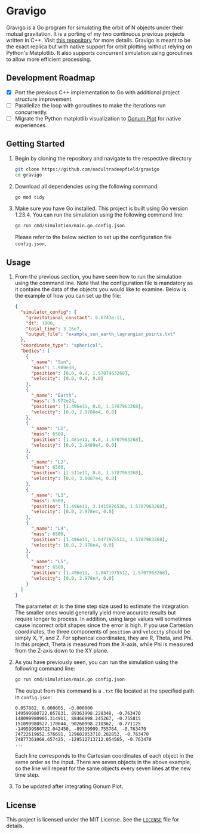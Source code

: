 # Gravigo

Gravigo is a Go program for simulating the orbit of N objects under their mutual gravitation. It is a porting of my two continuous previous projects written in C++. Visit [this repository](https://github.com/oadultradeepfield/n-body-orbit-simulation) for more details. Gravigo is meant to be the exact replica but with native support for orbit plotting without relying on Python's Matplotlib. It also supports concurrent simulation using goroutines to allow more efficient processing.

## Development Roadmap

- [x] Port the previous C++ implementation to Go with additional project structure improvement.
- [ ] Parallelize the loop with goroutines to make the iterations run concurrently.
- [ ] Migrate the Python matplotlib visualization to [Gonum Plot](https://github.com/gonum/plot) for native experiences.

## Getting Started

1. Begin by cloning the repository and navigate to the respective directory

   ```bash
   git clone https://github.com/oadultradeepfield/gravigo
   cd gravigo
   ```

2. Download all dependencies using the following command:

   ```bash
   go mod tidy
   ```

3. Make sure you have Go installed. This project is built using Go version 1.23.4. You can run the simulation using the following command line:

   ```bash
   go run cmd/simulation/main.go config.json
   ```

   Please refer to the below section to set up the configuration file `config.json`,

## Usage

1.  From the previous section, you have seen how to run the simulation using the command line. Note that the configuration file is mandatory as it contains the data of the objects you would like to examine. Below is the example of how you can set up the file:

    ```json
    {
      "simulator_config": {
        "gravitational_constant": 6.6743e-11,
        "dt": 1000,
        "total_time": 3.16e7,
        "output_file": "example_sun_earth_lagrangian_points.txt"
      },
      "coordinate_type": "spherical",
      "bodies": [
        {
          "_name": "Sun",
          "mass": 1.989e30,
          "position": [0.0, 0.0, 1.5707963268],
          "velocity": [0.0, 0.0, 0.0]
        },
        {
          "_name": "Earth",
          "mass": 5.972e24,
          "position": [1.496e11, 0.0, 1.5707963268],
          "velocity": [0.0, 2.9788e4, 0.0]
        },
        {
          "_name": "L1",
          "mass": 6500,
          "position": [1.481e11, 0.0, 1.5707963268],
          "velocity": [0.0, 2.9489e4, 0.0]
        },
        {
          "_name": "L2",
          "mass": 6500,
          "position": [1.511e11, 0.0, 1.5707963268],
          "velocity": [0.0, 3.0087e4, 0.0]
        },
        {
          "_name": "L3",
          "mass": 6500,
          "position": [1.496e11, 3.1415926536, 1.5707963268],
          "velocity": [0.0, 2.978e4, 0.0]
        },
        {
          "_name": "L4",
          "mass": 6500,
          "position": [1.496e11, 1.0471975512, 1.5707963268],
          "velocity": [0.0, 2.978e4, 0.0]
        },
        {
          "_name": "L5",
          "mass": 6500,
          "position": [1.496e11, -1.0471975512, 1.5707963268],
          "velocity": [0.0, 2.978e4, 0.0]
        }
      ]
    }
    ```

    The parameter `dt` is the time step size used to estimate the integration. The smaller ones would generally yield more accurate results but require longer to process. In addition, using large values will sometimes cause incorrect orbit shapes since the error is high. If you use Cartesian coordinates, the three components of `position` and `velocity` should be simply X, Y, and Z. For spherical coordinates, they are R, Theta, and Phi. In this project, Theta is measured from the X-axis, while Phi is measured from the Z-axis down to the XY plane.

2.  As you have previously seen, you can run the simulation using the following command line:

    ```bash
    go run cmd/simulation/main.go config.json
    ```

    The output from this command is a `.txt` file located at the specified path in `config.json`:

    ```
    0.057882, 0.000005, -0.000000
    149599980722.057831, 89363998.228348, -0.763470
    148099980905.314911, 88466998.245267, -0.755815
    151099980527.170044, 90260998.210362, -0.771125
    -149599980722.042450, -89339999.755764, -0.763470
    74722619652.576691, 129602053710.282852, -0.763470
    74877361068.657425, -129512713712.054565, -0.763470
    ...
    ```

    Each line corresponds to the Cartesian coordinates of each object in the same order as the input. There are seven objects in the above example, so the line will repeat for the same objects every seven lines at the new time step.

3.  To be updated after integrating Gonum Plot.

## License

This project is licensed under the MIT License. See the [`LICENSE`](/LICENSE) file for details.
